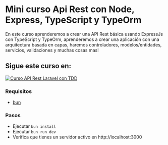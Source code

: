 # Mini curso Api Rest con Node, Express, TypeScript y TypeOrm

En este curso aprenderemos a crear una API Rest básica usando ExpressJs con TypeScript y TypeOrm, aprenderemos a crear
una aplicación con una arquitectura basada en capas, haremos controladores, modelos/entidades, servicios, validaciones y
muchas cosas mas!

## Sigue este curso en:

[![Curso API Rest Laravel con TDD](https://img.youtube.com/vi/zyPv_-YtPfk/hqdefault.jpg)](https://www.youtube.com/playlist?list=PL8GYrmS0JFOTpa2FT05mn3jRVjMjx7lCH)

### Requisitos

* [bun](https://bun.sh/)

### Pasos

* Ejecutar `bun install`
* Ejecutar `bun run dev`
* Verifica que tienes un servidor activo en http://localhost:3000

